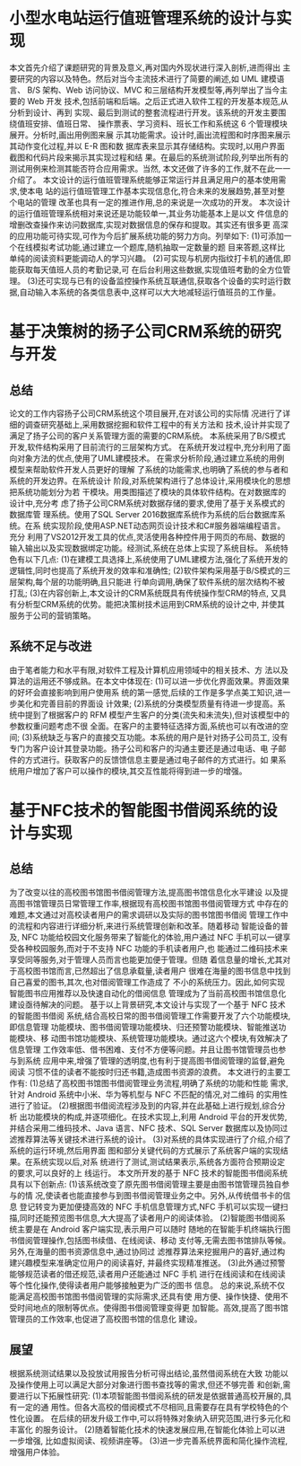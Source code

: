 # 小型水电站运行值班管理系统的设计与实现
本文首先介绍了课题研究的背景及意义,再对国内外现状进行深入剖析,进而得出
主要研究的内容以及特色。然后对当今主流技术进行了简要的阐述,如 UML 建模语言、
B/S 架构、Web 访问协议、MVC 和三层结构开发模型等,再列举出了当今主要的 Web 开发
技术,包括前端和后端。之后正式进入软件工程的开发基本规范,从分析到设计、再到
实现、最后到测试的整套流程进行开发。该系统的开发主要围绕值班安排、值班日常、
操作票表、学习资料、班长工作和系统这 6 个管理模块展开。分析时,画出用例图来展
示其功能需求。设计时,画出流程图和时序图来展示其动作变化过程,并以 E-R 图和数
据库表来显示其存储结构。实现时,以用户界面截图和代码片段来揭示其实现过程和结
果。在最后的系统测试阶段,列举出所有的测试用例来检测其能否符合应用需求。当然,
本文还做了许多的工作,就不在此一一介绍了。
本文设计的运行值班管理系统能够正常运行并且满足用户的基本使用需求,使本电
站的运行值班管理工作基本实现信息化,符合未来的发展趋势,甚至对整个电站的管理
改革也具有一定的推进作用,总的来说是一次成功的开发。
本次设计的运行值班管理系统相对来说还是功能较单一,其业务功能基本上是以文
件信息的增删改查操作来访问数据库,实现对数据信息的保存和提取。其实还有很多更
高深的应用功能可待实现,可作为今后扩展系统功能的努力方向。列举如下:
(1)可添加一个在线模拟考试功能,通过建立一个题库,随机抽取一定数量的题
目来答题,这样比单纯的阅读资料更能调动人的学习兴趣。
(2)可实现与机房内指纹打卡机的通信,即能获取每天值班人员的考勤记录,可
在后台利用这些数据,实现值班考勤的全方位管理。
(3)还可实现与已有的设备监控操作系统互联通信,获取各个设备的实时运行数
据,自动输入本系统的各类信息表中,这样可以大大地减轻运行值班员的工作量。
# 基于决策树的扬子公司CRM系统的研究与开发
## 总结
论文的工作内容扬子公司CRM系统这个项目展开,在对该公司的实际情
况进行了详细的调查研究基础上,采用数据挖掘和软件工程中的有关方法和
技术,设计并实现了满足了扬子公司的客户关系管理方面的需要的CRM系统。
本系统采用了B/S模式开发,软件结构采用了目前流行的三层架构方式。
在系统开发过程中,充分利用了面向对象方法的优点,使用了UML建模技术。
在需求分析阶段,通过建立系统的用例模型来帮助软件开发人员更好的理解
了系统的功能需求,也明确了系统的参与者和系统的开发边界。在系统设计
阶段,对系统架构进行了总体设计,采用模块化的思想把系统功能划分为若
干模块。用类图描述了模块的具体软件结构。在对数据库的设计中,充分考
虑了扬子公司CRM系统对数据存储的要求,使用了基于关系模式的数据库管
理系统。使用了SQL Server 2016数据库系统作为系统的后台数据库系统。在系
统实现阶段,使用ASP.NET动态网页设计技术和C#服务器端编程语言。充分
利用了VS2012开发工具的优点,灵活使用各种控件用于网页的布局、数据的
输入输出以及实现数据绑定功能。经测试,系统在总体上实现了系统目标。
系统特色有以下几点:
(1)在建模工具选择上,系统使用了UML建模方法,强化了系统开发的
逻辑性,同时也提高了系统开发的效率和准确性;
(2)软件架构采用基于B/S模式的三层架构,每个层的功能明确,且只能进
行单向调用,确保了软件系统的层次结构不被打乱;
(3)在内容创新上,本文设计的CRM系统既具有传统操作型CRM的特点,
又具有分析型CRM系统的优势。能把决策树技术运用到CRM系统的设计之中,
并使其服务于公司的营销策略。
## 系统不足与改进
由于笔者能力和水平有限,对软件工程及计算机应用领域中的相关技术、方
法以及算法的运用还不够成熟。在本文中体现在:
(1)可以进一步优化界面效果。界面效果的好坏会直接影响到用户使用系
统的第一感觉,后续的工作是多学点美工知识,进一步美化和完善目前的界面设
计效果;
(2)系统的分类模型质量有待进一步提高。系统中提到了根据客户的 RFM
模型产生客户的分类(流失和未流失),但对该模型中的参数权重问题考虑不很
全面。在客户的主要特征选择方面,系统也可以有改进的空间;
(3)系统缺乏与客户的直接交互功能。本系统的用户是针对扬子公司员工,
没有专门为客户设计其登录功能。扬子公司和客户的沟通主要还是通过电话、电
子邮件的方式进行。获取客户的反馈馈信息主要是通过电子邮件的方式进行。如
果系统用户增加了客户可以操作的模块,其交互性能将得到进一步的增强。
# 基于NFC技术的智能图书借阅系统的设计与实现
## 总结
为了改变以往的高校图书馆图书借阅管理方法,提高图书馆信息化水平建设
以及提高图书馆管理员日常管理工作率,根据现有高校图书馆图书借阅管理方式
中存在的难题,本文通过对高校读者用户的需求调研以及实际的图书馆图书借阅
管理工作中的流程和内容进行详细分析,来进行系统管理创新和改革。随着移动
智能设备的普及, NFC 功能给校园文化服务带来了智能化的体验,用户通过 NFC
手机可以一键享受各种校园服务,而对于不支持 NFC 功能的手机读者用户,也
能通过二维码技术来享受同等服务,对于管理人员而言也能更加便于管理。但随
着信息量的增长,尤其对于高校图书馆而言,已然超出了信息承载量,读者用户
很难在海量的图书信息中找到自己喜爱的图书,其次,也对借阅管理工作造成了
不小的系统压力。因此,如何实现智能图书应用推荐以及快速自动化的借阅信息
管理成为了当前高校图书馆信息化建设亟待解决的问题。
基于以上背景研究,本文设计与实现了一个基于 NFC 技术的智能图书借阅
系统,结合高校日常的图书借阅管理工作需要开发了六个功能模块,即信息管理
功能模块、图书借阅管理功能模块、归还预警功能模块、智能推送功能模块、移
动图书馆功能模块、系统管理功能模块。通过这六个模块,有效解决了信息管理
工作效率低、借书困难、支付不方便等问题。并且让图书馆管理员也参与到系统
应用中来,增强了管理的透明度,也有利于提高图书借阅管理的监督,避免阅读
习惯不佳的读者不能按时归还书籍,造成图书资源的浪费。
本文进行的主要工作有:
(1)总结了高校图书馆图书借阅管理业务流程,明确了系统的功能和性能
需求,针对 Android 系统中小米、华为等机型与 NFC 不匹配的情况,对二维码
的实用性进行了验证。
(2)根据图书借阅流程涉及到的内容,并在此基础上进行规划,综合分析
出功能模块的构成,并逐项细化。在技术实现上,利用 Android 平台的开发优势,
并结合采用二维码技术、Java 语言、NFC 技术、SQL Server 数据库以及协同过滤推荐算法等关键技术进行系统的设计。
(3)对系统的具体实现进行了介绍,介绍了系统的运行环境,然后用界面
图和部分关键代码的方式展示了系统客户端的实现结果。在系统实现以后,对系
统进行了测试,测试结果表示,系统各方面符合预期设定的要求,可以良好的上
线运行。
本文所开发的基于 NFC 技术的智能图书借阅系统具有以下创新点:
(1)该系统改变了原先图书借阅管理主要是由图书馆管理员独自参与的情
况,使读者也能直接参与到图书借阅管理业务之中。另外,从传统借书卡的信息
登记转变为更加便捷高效的 NFC 手机信息管理方式,NFC 手机可以实现一键扫
描,同时还能预览图书信息,大大提高了读者用户的阅读体验。
(2)智能图书借阅系统主要是在 Android 客户端实现,表示用户可以随时
随地的在智能手机终端执行图书借阅管理操作,包括图书续借、在线阅读、移动
支付等,无需去图书馆排队等候。另外,在海量的图书资源信息中,通过协同过
滤推荐算法来挖掘用户的喜好,通过构建兴趣模型来准确定位用户的阅读喜好,
并最终实现精准推送。
(3)此外通过预警能够规范读者的借还规范,读者用户还能通过 NFC 手机
进行在线阅读和在线阅读等个性化操作,使得读者用户能够接触更为广泛的图书
信息。
总的来说,系统不仅能满足高校图书馆图书借阅管理的实际需求,还具有使
用方便、操作快捷、使用不受时间地点的限制等优点。使得图书借阅管理变得更
加智能。高效,提高了图书馆管理员的工作效率,也促进了高校图书馆的信息化
建设。
## 展望
根据系统测试结果以及投放试用报告分析可得出结论,虽然借阅系统在大致
功能以及操作使用上可以满足大部分对象进行图书查找等的需求,但还不够完善
和创新,需要进行以下拓展性研究:
(1)本项智能图书借阅系统的研发是依据普通高校开展的,具有一定的通
用性。但各大高校的借阅模式不尽相同,且需要存在具有学校特色的个性化设置。
在后续的研发升级工作中,可以将特殊对象纳入研究范围,进行多元化和丰富化
的服务设计。
(2)随着智能化技术的快速发展应用,在智能化体验上可以进一步增强,
比如虚拟阅读、视频讲座等。
(3)进一步完善系统界面和简化操作流程,增强用户体验。